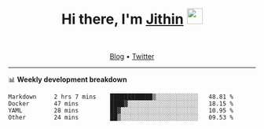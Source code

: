 <h1 align="center">Hi there, I'm <a href="https://jithset.github.io/" target="_blank">Jithin</a> <img
src="https://github.com/blackcater/blackcater/raw/main/images/Hi.gif" height="32" /></h1>

<br />

<p align="center">
  <a href="https://jithset.github.io">Blog</a> •
  <a href="https://twitter.com/jithset">Twitter</a>
</p>

---

📊 **Weekly development breakdown**

<!--START_SECTION:waka-->

```text
Markdown     2 hrs 7 mins    ████████████▒░░░░░░░░░░░░   48.81 %
Docker       47 mins         ████▓░░░░░░░░░░░░░░░░░░░░   18.15 %
YAML         28 mins         ██▓░░░░░░░░░░░░░░░░░░░░░░   10.95 %
Other        24 mins         ██▒░░░░░░░░░░░░░░░░░░░░░░   09.53 %
```

<!--END_SECTION:waka-->

